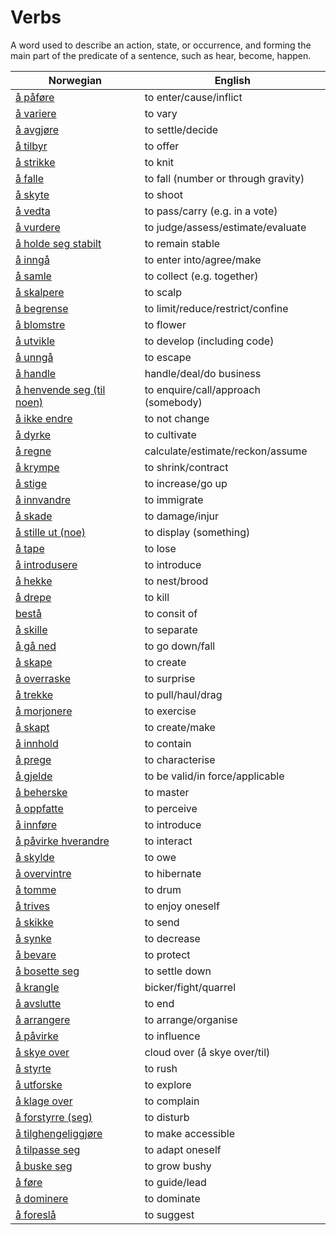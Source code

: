 # Verbs

A word used to describe an action, state, or occurrence, and forming the main part of the predicate of a sentence, such as hear, become, happen.

| Norwegian | English |
| --- | --- |
| [å påføre](https://www.ordnett.no/search?language=no&phrase=å%20påføre) | to enter/cause/inflict |
| [å variere](https://www.ordnett.no/search?language=no&phrase=å%20variere) | to vary |
| [å avgjøre](https://www.ordnett.no/search?language=no&phrase=å%20avgjøre) | to settle/decide |
| [å tilbyr](https://www.ordnett.no/search?language=no&phrase=å%20tilbyr) | to offer |
| [å strikke](https://www.ordnett.no/search?language=no&phrase=å%20strikke) | to knit |
| [å falle](https://www.ordnett.no/search?language=no&phrase=å%20falle) | to fall (number or through gravity) |
| [å skyte](https://www.ordnett.no/search?language=no&phrase=å%20skyte) | to shoot |
| [å vedta](https://www.ordnett.no/search?language=no&phrase=å%20vedta) | to pass/carry (e.g. in a vote) |
| [å vurdere](https://www.ordnett.no/search?language=no&phrase=å%20vurdere) | to judge/assess/estimate/evaluate |
| [å holde seg stabilt](https://www.ordnett.no/search?language=no&phrase=å%20holde%20seg%20stabilt) | to remain stable |
| [å inngå](https://www.ordnett.no/search?language=no&phrase=å%20inngå) | to enter into/agree/make |
| [å samle](https://www.ordnett.no/search?language=no&phrase=å%20samle) | to collect (e.g. together) |
| [å skalpere](https://www.ordnett.no/search?language=no&phrase=å%20skalpere) | to scalp |
| [å begrense](https://www.ordnett.no/search?language=no&phrase=å%20begrense) | to limit/reduce/restrict/confine |
| [å blomstre](https://www.ordnett.no/search?language=no&phrase=å%20blomstre) | to flower |
| [å utvikle](https://www.ordnett.no/search?language=no&phrase=å%20utvikle) | to develop (including code) |
| [å unngå](https://www.ordnett.no/search?language=no&phrase=å%20unngå) | to escape |
| [å handle](https://www.ordnett.no/search?language=no&phrase=å%20handle) | handle/deal/do business |
| [å henvende seg (til noen)](https://www.ordnett.no/search?language=no&phrase=å%20henvende%20seg%20(til%20noen)) | to enquire/call/approach (somebody) |
| [å ikke endre](https://www.ordnett.no/search?language=no&phrase=å%20ikke%20endre) | to not change |
| [å dyrke](https://www.ordnett.no/search?language=no&phrase=å%20dyrke) | to cultivate |
| [å regne](https://www.ordnett.no/search?language=no&phrase=å%20regne) | calculate/estimate/reckon/assume |
| [å krympe](https://www.ordnett.no/search?language=no&phrase=å%20krympe) | to shrink/contract |
| [å stige](https://www.ordnett.no/search?language=no&phrase=å%20stige) | to increase/go up |
| [å innvandre](https://www.ordnett.no/search?language=no&phrase=å%20innvandre) | to immigrate |
| [å skade](https://www.ordnett.no/search?language=no&phrase=å%20skade) | to damage/injur |
| [å stille ut (noe)](https://www.ordnett.no/search?language=no&phrase=å%20stille%20ut%20(noe)) | to display (something) |
| [å tape](https://www.ordnett.no/search?language=no&phrase=å%20tape) | to lose |
| [å introdusere](https://www.ordnett.no/search?language=no&phrase=å%20introdusere) | to introduce |
| [å hekke](https://www.ordnett.no/search?language=no&phrase=å%20hekke) | to nest/brood |
| [å drepe](https://www.ordnett.no/search?language=no&phrase=å%20drepe) | to kill |
| [bestå](https://www.ordnett.no/search?language=no&phrase=bestå) | to consit of |
| [å skille](https://www.ordnett.no/search?language=no&phrase=å%20skille) | to separate |
| [å gå ned](https://www.ordnett.no/search?language=no&phrase=å%20gå%20ned) | to go down/fall |
| [å skape](https://www.ordnett.no/search?language=no&phrase=å%20skape) | to create |
| [å overraske](https://www.ordnett.no/search?language=no&phrase=å%20overraske) | to surprise |
| [å trekke](https://www.ordnett.no/search?language=no&phrase=å%20trekke) | to pull/haul/drag |
| [å morjonere](https://www.ordnett.no/search?language=no&phrase=å%20morjonere) | to exercise |
| [å skapt](https://www.ordnett.no/search?language=no&phrase=å%20skapt) | to create/make |
| [å innhold](https://www.ordnett.no/search?language=no&phrase=å%20innhold) | to contain |
| [å prege](https://www.ordnett.no/search?language=no&phrase=å%20prege) | to characterise |
| [å gjelde](https://www.ordnett.no/search?language=no&phrase=å%20gjelde) | to be valid/in force/applicable |
| [å beherske](https://www.ordnett.no/search?language=no&phrase=å%20beherske) | to master |
| [å oppfatte](https://www.ordnett.no/search?language=no&phrase=å%20oppfatte) | to perceive |
| [å innføre](https://www.ordnett.no/search?language=no&phrase=å%20innføre) | to introduce |
| [å påvirke hverandre](https://www.ordnett.no/search?language=no&phrase=å%20påvirke%20hverandre) | to interact |
| [å skylde](https://www.ordnett.no/search?language=no&phrase=å%20skylde) | to owe |
| [å overvintre](https://www.ordnett.no/search?language=no&phrase=å%20overvintre) | to hibernate |
| [å tomme](https://www.ordnett.no/search?language=no&phrase=å%20tomme) | to drum |
| [å trives](https://www.ordnett.no/search?language=no&phrase=å%20trives) | to enjoy oneself |
| [å skikke](https://www.ordnett.no/search?language=no&phrase=å%20skikke) | to send |
| [å synke](https://www.ordnett.no/search?language=no&phrase=å%20synke) | to decrease |
| [å bevare](https://www.ordnett.no/search?language=no&phrase=å%20bevare) | to protect |
| [å bosette seg](https://www.ordnett.no/search?language=no&phrase=å%20bosette%20seg) | to settle down |
| [å krangle](https://www.ordnett.no/search?language=no&phrase=å%20krangle) | bicker/fight/quarrel |
| [å avslutte](https://www.ordnett.no/search?language=no&phrase=å%20avslutte) | to end |
| [å arrangere](https://www.ordnett.no/search?language=no&phrase=å%20arrangere) | to arrange/organise |
| [å påvirke](https://www.ordnett.no/search?language=no&phrase=å%20påvirke) | to influence |
| [å skye over](https://www.ordnett.no/search?language=no&phrase=å%20skye%20over) | cloud over (å skye over/til) |
| [å styrte](https://www.ordnett.no/search?language=no&phrase=å%20styrte) | to rush |
| [å utforske](https://www.ordnett.no/search?language=no&phrase=å%20utforske) | to explore |
| [å klage over](https://www.ordnett.no/search?language=no&phrase=å%20klage%20over) | to complain |
| [å forstyrre (seg)](https://www.ordnett.no/search?language=no&phrase=å%20forstyrre%20(seg)) | to disturb |
| [å tilghengeliggjøre](https://www.ordnett.no/search?language=no&phrase=å%20tilghengeliggjøre) | to make accessible |
| [å tilpasse seg](https://www.ordnett.no/search?language=no&phrase=å%20tilpasse%20seg) | to adapt oneself |
| [å buske seg](https://www.ordnett.no/search?language=no&phrase=å%20buske%20seg) | to grow bushy |
| [å føre](https://www.ordnett.no/search?language=no&phrase=å%20føre) | to guide/lead |
| [å dominere](https://www.ordnett.no/search?language=no&phrase=å%20dominere) | to dominate |
| [å foreslå](https://www.ordnett.no/search?language=no&phrase=å%20foreslå) | to suggest |

